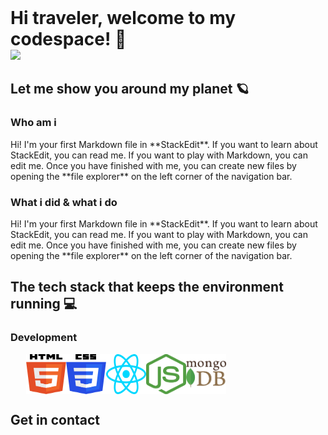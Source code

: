 <h1 style="margin: 0;">Hi traveler, welcome to my codespace! 🚀</h1>
<img src="https://68.media.tumblr.com/5d9d44687164a666bb7e344054a9901d/tumblr_nsy6r46nFd1tz85h4o1_500.gif" style="width: 650px; heigth: 550px; margin: 0;"> 
<h2>Let me show you around my planet 🪐</h2>
<h3>Who am i</h3>
<p>Hi! I'm your first Markdown file in **StackEdit**. If you want to learn about StackEdit, you can read me. If you want to play with Markdown, you can edit me. Once you have finished with me, you can create new files by opening the **file explorer** on the left corner of the navigation bar.</p>
<h3>What i did & what i do</h3>
<p>Hi! I'm your first Markdown file in **StackEdit**. If you want to learn about StackEdit, you can read me. If you want to play with Markdown, you can edit me. Once you have finished with me, you can create new files by opening the **file explorer** on the left corner of the navigation bar.</p>
<h2>The tech stack that keeps the environment running 💻</h2>
<h3>Development</h3>
<div style="display: flex;">
 <img style="width: 64px; height: 64px; margin-left: 25px;" src="https://github.com/patil-prajwal/Tech-Stack-Icons/blob/main/Icons/html-5.svg">
 <img style="width: 64px; height: 64px;" src="https://github.com/patil-prajwal/Tech-Stack-Icons/blob/main/Icons/css-3.svg">
 <img style="width: 64px; height: 64px;" src="https://github.com/patil-prajwal/Tech-Stack-Icons/blob/main/Icons/react.svg">
 <img style="width: 64px; height: 64px;" src="https://github.com/patil-prajwal/Tech-Stack-Icons/blob/main/Icons/nodejs-icon.svg">
 <img style="width: 64px; height: 64px;" src="https://github.com/patil-prajwal/Tech-Stack-Icons/blob/main/Icons/mongodb-icon.svg">
</div>
<h2>Get in contact</h2>
<h2></h2>
